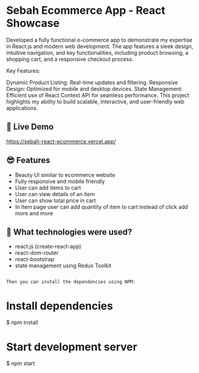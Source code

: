 # Sebah  Ecommerce App - React Showcase

Developed a fully functional e-commerce app to demonstrate my expertise in React.js and modern web development. The app features a sleek design, intuitive navigation, and key functionalities, including product browsing, a shopping cart, and a responsive checkout process.

Key Features:

Dynamic Product Listing: Real-time updates and filtering.
Responsive Design: Optimized for mobile and desktop devices.
State Management: Efficient use of React Context API for seamless performance.
This project highlights my ability to build scalable, interactive, and user-friendly web applications.

## 📌 Live Demo

https://sebah-react-ecommerce.vercel.app/
## 😎 Features

- Beauty UI similar to ecommerce website
- Fully responsive and mobile friendly
- User can add items to cart
- User can view details of an item
- User can show total price in cart
- In Item page user can add quantity of item to cart instead of click add more and more 

## 🚀 What technologies were used?

- react.js (create-react-app)
- react-dom-router
- react-bootstrap
- state management using Redux Toolkit

```

Then you can install the dependencies using NPM:

```
# Install dependencies
$ npm install

# Start development server
$ npm start
